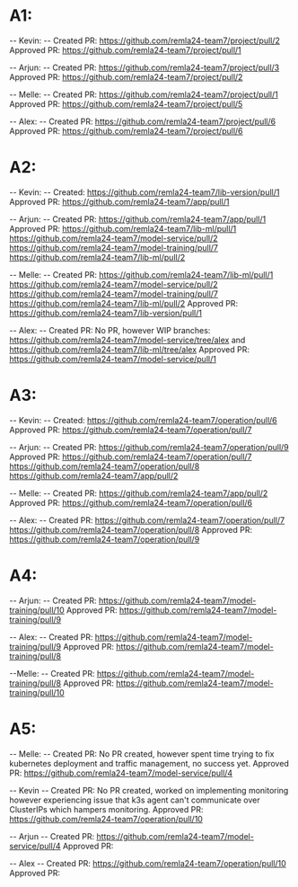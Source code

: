 # A1:

-- Kevin: --
Created PR: https://github.com/remla24-team7/project/pull/2
Approved PR: https://github.com/remla24-team7/project/pull/1

-- Arjun: --
Created PR: https://github.com/remla24-team7/project/pull/3
Approved PR: https://github.com/remla24-team7/project/pull/2

-- Melle: --
Created PR: https://github.com/remla24-team7/project/pull/1
Approved PR: https://github.com/remla24-team7/project/pull/5

-- Alex: --
Created PR: https://github.com/remla24-team7/project/pull/6
Approved PR: https://github.com/remla24-team7/project/pull/6

# A2: 

-- Kevin: --
Created: https://github.com/remla24-team7/lib-version/pull/1
Approved PR: https://github.com/remla24-team7/app/pull/1

-- Arjun: --
Created PR: https://github.com/remla24-team7/app/pull/1
Approved PR: https://github.com/remla24-team7/lib-ml/pull/1
https://github.com/remla24-team7/model-service/pull/2
https://github.com/remla24-team7/model-training/pull/7
https://github.com/remla24-team7/lib-ml/pull/2

-- Melle: -- 
Created PR: https://github.com/remla24-team7/lib-ml/pull/1 https://github.com/remla24-team7/model-service/pull/2
https://github.com/remla24-team7/model-training/pull/7
https://github.com/remla24-team7/lib-ml/pull/2
Approved PR: https://github.com/remla24-team7/lib-version/pull/1

-- Alex: --
Created PR: No PR, however WIP branches: https://github.com/remla24-team7/model-service/tree/alex and https://github.com/remla24-team7/lib-ml/tree/alex
Approved PR: https://github.com/remla24-team7/model-service/pull/1

# A3:

-- Kevin: --
Created: https://github.com/remla24-team7/operation/pull/6
Approved PR: https://github.com/remla24-team7/operation/pull/7

-- Arjun: --
Created PR: https://github.com/remla24-team7/operation/pull/9
Approved PR: https://github.com/remla24-team7/operation/pull/7 https://github.com/remla24-team7/operation/pull/8 https://github.com/remla24-team7/app/pull/2

-- Melle: -- 
Created PR: https://github.com/remla24-team7/app/pull/2
Approved PR: https://github.com/remla24-team7/operation/pull/6

-- Alex: --
Created PR: https://github.com/remla24-team7/operation/pull/7 https://github.com/remla24-team7/operation/pull/8
Approved PR: https://github.com/remla24-team7/operation/pull/9


# A4: 

-- Arjun: --
Created PR: https://github.com/remla24-team7/model-training/pull/10
Approved PR: https://github.com/remla24-team7/model-training/pull/9

-- Alex: --
Created PR: https://github.com/remla24-team7/model-training/pull/9
Approved PR: https://github.com/remla24-team7/model-training/pull/8

--Melle: --
Created PR: https://github.com/remla24-team7/model-training/pull/8
Approved PR: https://github.com/remla24-team7/model-training/pull/10


# A5:
-- Melle: --
Created PR: No PR created, however spent time trying to fix kubernetes deployment and traffic management, no success yet.
Approved PR: https://github.com/remla24-team7/model-service/pull/4

-- Kevin --
Created PR: No PR created, worked on implementing monitoring however experiencing issue that k3s agent can't communicate over ClusterIPs which hampers monitoring.
Approved PR: https://github.com/remla24-team7/operation/pull/10

-- Arjun --
Created PR: https://github.com/remla24-team7/model-service/pull/4
Approved PR: 

-- Alex --
Created PR: https://github.com/remla24-team7/operation/pull/10
Approved PR: 
